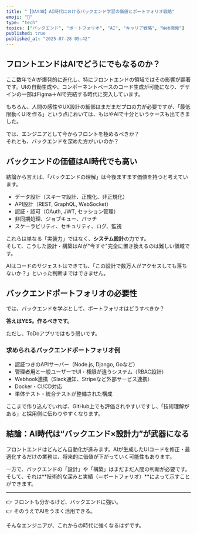 ```yaml
---
title: "【DAY48】AI時代におけるバックエンド学習の価値とポートフォリオ戦略"
emoji: "🧠"
type: "tech"
topics: ["バックエンド", "ポートフォリオ", "AI", "キャリア戦略", "Web開発"]
published: true
published_at: "2025-07-28 05:42"
---
```


## フロントエンドはAIでどうにでもなるのか？

ここ数年でAIが爆発的に進化し、特にフロントエンドの領域ではその影響が顕著です。UIの自動生成や、コンポーネントベースのコード生成が可能になり、デザインの一部はFigma＋AIで完結する時代に突入しています。

もちろん、人間の感性やUX設計の細部はまだまだプロの力が必要ですが、「最低限動くUIを作る」という点においては、もはやAIで十分というケースも出てきました。

では、エンジニアとして今からフロントを極めるべきか？  
それとも、バックエンドを深めた方がいいのか？

## バックエンドの価値はAI時代でも高い

結論から言えば、「バックエンドの理解」は今後ますます価値を持つと考えています。

- データ設計（スキーマ設計、正規化、非正規化）
- API設計（REST, GraphQL, WebSocket）
- 認証・認可（OAuth, JWT, セッション管理）
- 非同期処理、ジョブキュー、バッチ
- スケーラビリティ、セキュリティ、ログ、監視

これらは単なる「実装力」ではなく、**システム設計**の力です。  
そして、こうした設計・構築はAIが"今すぐ"完全に置き換えるのは難しい領域です。

AIはコードのサジェストはできても、「この設計で数万人がアクセスしても落ちないか？」といった判断まではできません。

## バックエンドポートフォリオの必要性

では、バックエンドを学ぶとして、ポートフォリオはどうすべきか？

**答えはYES。作るべきです。**

ただし、ToDoアプリではもう弱いです。

### 求められるバックエンドポートフォリオ例

- 認証つきのAPIサーバー（Node.js, Django, Goなど）
- 管理者用と一般ユーザーでUI・権限が違うシステム（RBAC設計）
- Webhook連携（Slack通知、Stripeなど外部サービス連携）
- Docker・CI/CD対応
- 単体テスト・統合テストが整備された構成

ここまで作り込んでいれば、GitHub上でも評価されやすいですし、「技術理解がある」と採用側に伝わりやすくなります。

## 結論：AI時代は“バックエンド×設計力”が武器になる

フロントエンドはどんどん自動化が進みます。AIが生成したUIコードを修正・最適化するだけの業務は、将来的に価値が下がっていく可能性もあります。

一方で、バックエンドの「設計」や「構築」はまだまだ人間の判断が必要です。  
そして、それは**技術的な深みと実績（＝ポートフォリオ）**によって示すことができます。

---

👉 フロントも分かるけど、バックエンドに強い。  
👉 そのうえでAIをうまく活用できる。

そんなエンジニアが、これからの時代に強くなるはずです。
<!-- a a-->